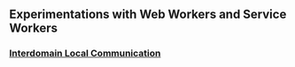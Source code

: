 ## Experimentations with Web Workers and Service Workers

### [Interdomain Local Communication](inter-local-comm.md)

